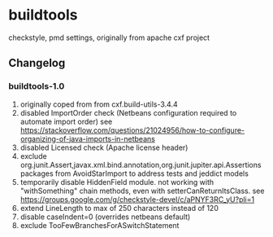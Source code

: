 # buildtools

checkstyle, pmd settings, originally from apache cxf project

## Changelog

### buildtools-1.0

1. originally coped from  from cxf.build-utils-3.4.4
2. disabled ImportOrder check (Netbeans configuration required to automate import order)
see https://stackoverflow.com/questions/21024956/how-to-configure-organizing-of-java-imports-in-netbeans
3. disabled Licensed check (Apache license header)
4. exclude org.junit.Assert,javax.xml.bind.annotation,org.junit.jupiter.api.Assertions packages from AvoidStarImport to address tests and jeddict models
5. temporarily disable HiddenField module. not working with "withSomething" chain methods, even with setterCanReturnItsClass.
see https://groups.google.com/g/checkstyle-devel/c/aPNYF3RC_yU?pli=1
6. extend LineLength to max of 250 characters instead of 120
7. disable caseIndent=0 (overrides netbeans default)
8. exclude TooFewBranchesForASwitchStatement